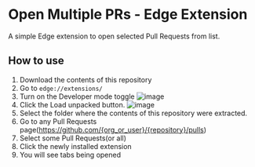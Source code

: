 # Open Multiple PRs - Edge Extension

A simple Edge extension to open selected Pull Requests from list.

## How to use
1. Download the contents of this repository
2. Go to ```edge://extensions/```
3. Turn on the Developer mode toggle
  ![image](https://github.com/joaoa-casagrande/Edge-Open-Multiple-PRs/assets/71766992/9415fd62-8b4a-4014-86c9-f8973b6f184d)
4. Click the Load unpacked button.
   ![image](https://github.com/joaoa-casagrande/Edge-Open-Multiple-PRs/assets/71766992/16d99216-39f0-437e-b0f3-bb656d31a2b5)
5. Select the folder where the contents of this repository were extracted.
6. Go to any Pull Requests page(https://github.com/{org_or_user}/{repository}/pulls)
7. Select some Pull Requests(or all)
8. Click the newly installed extension
9. You will see tabs being opened

